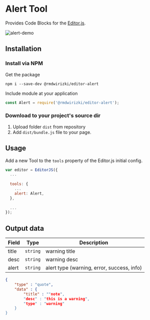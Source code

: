 
# Alert Tool

Provides Code Blocks for the [Editor.js](https://editorjs.io).

![alert-demo](https://user-images.githubusercontent.com/6184465/68541410-1ea36500-03da-11ea-9c0d-540a70a1d588.gif)


## Installation

### Install via NPM

Get the package

```shell
npm i --save-dev @rmdwirizki/editor-alert
```

Include module at your application

```javascript
const Alert = require('@rmdwirizki/editor-alert');
```

### Download to your project's source dir

1. Upload folder `dist` from repository
2. Add `dist/bundle.js` file to your page.

## Usage

Add a new Tool to the `tools` property of the Editor.js initial config.

```javascript
var editor = EditorJS({
  ...
  
  tools: {
    ...
    alert: Alert,
  },
  
  ...
});
```

## Output data

| Field     | Type     | Description          |
| --------- | -------- | -------------------- |
| title      | `string` | warning title         |
| desc  | `string` | warning desc |
| alert  | `string` | alert type (warning, error, success, info) |


```json
{
    "type" : "quote",
    "data" : {
        "title" : ""note",
        "desc" : "this is a warning",
        "type" : "warning"
    }
}
```

